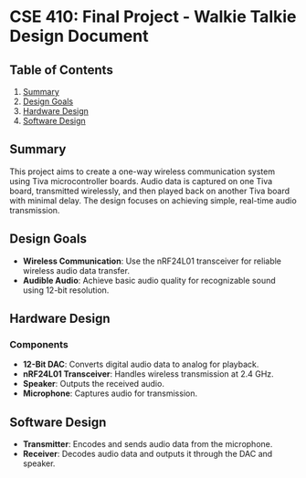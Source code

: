 # CSE 410: Final Project - Walkie Talkie Design Document

## Table of Contents
1. [Summary](#summary)
2. [Design Goals](#design-goals)
3. [Hardware Design](#hardware-design)
4. [Software Design](#software-design)
## Summary
This project aims to create a one-way wireless communication system using Tiva microcontroller boards. Audio data is captured on one Tiva board, transmitted wirelessly, and then played back on another Tiva board with minimal delay. The design focuses on achieving simple, real-time audio transmission.

## Design Goals
- **Wireless Communication**: Use the nRF24L01 transceiver for reliable wireless audio data transfer.
- **Audible Audio**: Achieve basic audio quality for recognizable sound using 12-bit resolution.

## Hardware Design
### Components
- **12-Bit DAC**: Converts digital audio data to analog for playback.
- **nRF24L01 Transceiver**: Handles wireless transmission at 2.4 GHz.
- **Speaker**: Outputs the received audio.
- **Microphone**: Captures audio for transmission.

## Software Design
- **Transmitter**: Encodes and sends audio data from the microphone.
- **Receiver**: Decodes audio data and outputs it through the DAC and speaker.
